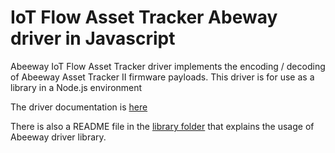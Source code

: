 # IoT Flow Asset Tracker Abeway driver in Javascript

Abeeway IoT Flow Asset Tracker driver implements the encoding / decoding of Abeeway Asset Tracker II firmware payloads.
This driver is for use as a library in a Node.js environment

The driver documentation is [here](https://actilitysa.sharepoint.com/:f:/t/aby/EhpXO62fGtlEstRRCMq6UAgBRgT_0xLToEZd1k_NyGzCcA?e=bjm342)

There is also a README file in the [library folder](./asset-tracker-driver-library-3.4.0) that explains the usage of Abeeway driver library.

